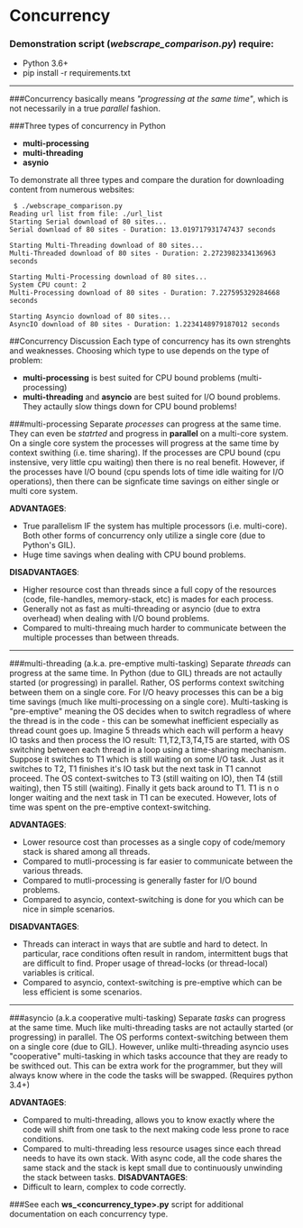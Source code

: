 # Concurrency

### Demonstration script (*webscrape_comparison.py*) require:
 * Python 3.6+ 
 * pip install -r requirements.txt

---
###Concurrency basically means *"progressing at the same time"*, which is not necessarily in a true *parallel* fashion.

###Three types of concurrency in Python
 * **multi-processing**
 * **multi-threading**
 * **asynio**

To demonstrate all three types and compare the duration for downloading content from numerous websites:
```
 $ ./webscrape_comparison.py
Reading url list from file: ./url_list
Starting Serial download of 80 sites...
Serial download of 80 sites - Duration: 13.019717931747437 seconds

Starting Multi-Threading download of 80 sites...
Multi-Threaded download of 80 sites - Duration: 2.2723982334136963 seconds

Starting Multi-Processing download of 80 sites...
System CPU count: 2
Multi-Processing download of 80 sites - Duration: 7.227595329284668 seconds

Starting Asyncio download of 80 sites...
AsyncIO download of 80 sites - Duration: 1.2234148979187012 seconds
```

##Concurrency Discussion
Each type of concurrency has its own strenghts and weaknesses. Choosing which type to use depends on the type of problem:
 - **multi-processing** is best suited for CPU bound problems (multi-processing)
 - **multi-threading** and **asyncio** are best suited for I/O bound problems. They actaully slow things down for CPU bound problems! 

###multi-processing
  Separate *processes* can progress at the same time. They can even  be *statrted* and progress in **parallel** on a multi-core system.  On a single core system the processes will progress at the same time by context swithing (i.e. time sharing).  If the processes are CPU bound (cpu instensive, very little cpu waiting) then there is no real benefit. However, if the processes have I/O bound (cpu spends lots of time idle waiting for I/O operations), then there can be signficate time savings on either single or multi core system.

**ADVANTAGES**:   
 * True parallelism IF the system has multiple processors (i.e. multi-core). Both other forms of concurrency only utilize a single core (due to Python's GIL).
 * Huge time savings when dealing with CPU bound problems.

**DISADVANTAGES**:   
 * Higher resource cost than threads since a full copy of the resources (code, file-handles, memory-stack, etc) is mades for each process.
 * Generally not as fast as multi-threading or asyncio (due to extra overhead) when dealing with I/O bound problems.
 * Compared to multi-threaing much harder to communicate between the multiple processes than between threads.

-----------
###multi-threading (a.k.a. pre-emptive multi-tasking)
  Separate *threads* can progress at the same time. In Python (due to GIL) threads are not actaully started (or progressing) in parallel. Rather, OS performs context switching between them on a single core. For I/O heavy processes this can be a big time savings (much like multi-processing on a single core).  Multi-tasking is "pre-emptive" meaning the OS decides when to switch regradless of where the thread is in the code - this can be somewhat inefficient especially as thread count goes up. Imagine 5 threads which each will perform a heavy IO tasks and then process the IO result:  T1,T2,T3,T4,T5 are started, with OS switching between each thread in a loop using a time-sharing mechanism. Suppose it switches to T1 which is still waiting on some I/O task. Just as it switches to T2, T1 finishes it's IO task but the next task in T1 cannot proceed. The OS context-switches to T3 (still waiting on IO), then T4 (still waiting), then T5 still (waiting). Finally it gets back around to T1. T1 is n o longer waiting and the next task in T1 can be executed. However, lots of time was spent on the pre-emptive context-switching. 

**ADVANTAGES**:   
 * Lower resource cost than processes as a single copy of code/memory stack is shared among all threads.
 * Compared to mutli-processing is far easier to communicate between the various threads.
 * Compared to mutli-processing is generally faster for I/O bound problems.
 * Compared to asyncio, context-switching is done for you which can be nice in simple scenarios.

**DISADVANTAGES**:   
  * Threads can interact in ways that are subtle and hard to detect. In particular, race conditions often result in random, 
    intermittent bugs that are difficult to find. Proper usage of thread-locks (or thread-local) variables is critical.
  * Compared to asyncio, context-switching is pre-emptive which can be less efficient is some scenarios. 

-----------
###asyncio (a.k.a cooperative multi-tasking)
 Separate *tasks* can progress at the same time. Much like multi-threading tasks are not actaully started (or progressing) in parallel. The OS performs context-switching between them on a single core (due to GIL).  However, unlike multi-threading asyncio uses "cooperative" multi-tasking in which tasks accounce that they are ready to be swithced out. This can be extra work for the programmer, but they will always know where in the code the tasks will be swapped.  (Requires python 3.4+) 

**ADVANTAGES**:    
  * Compared to multi-threading, allows you to know exactly where the code will shift from one task to the next making code less prone to race conditions. 
  * Compared to multi-threading less resource usages since each thread needs to have its own stack. With async code, all the code shares the same stack and the stack is kept small due to continuously unwinding the stack between tasks.
**DISADVANTAGES**:    
  * Difficult to learn, complex to code correctly. 


###See each **ws_<concurrency_type>.py** script for additional documentation on each concurrency type.
